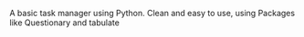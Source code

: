 A basic task manager using Python. Clean and easy to use, using Packages like Questionary and tabulate
